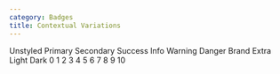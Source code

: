 ```yaml
---
category: Badges
title: Contextual Variations
---
```

<div class="docs-example">
    <span class="badge badge-unstyled">Unstyled</span>
    <span class="badge badge-primary">Primary</span>
    <span class="badge badge-secondary">Secondary</span>
    <span class="badge badge-success">Success</span>
    <span class="badge badge-info">Info</span>
    <span class="badge badge-warning">Warning</span>
    <span class="badge badge-danger">Danger</span>
    <span class="badge badge-brand">Brand</span>
    <span class="badge badge-extra">Extra</span>
    <span class="badge badge-light">Light</span>
    <span class="badge badge-dark">Dark</span>
    <span class="badge badge-unstyled">0</span>
    <span class="badge badge-primary">1</span>
    <span class="badge badge-secondary">2</span>
    <span class="badge badge-success">3</span>
    <span class="badge badge-info">4</span>
    <span class="badge badge-warning">5</span>
    <span class="badge badge-danger">6</span>
    <span class="badge badge-brand">7</span>
    <span class="badge badge-extra">8</span>
    <span class="badge badge-light">9</span>
    <span class="badge badge-dark">10</span>
</div>
